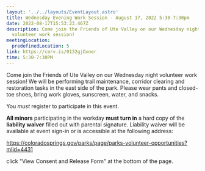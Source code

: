 ```yaml
---
layout: '../../layouts/EventLayout.astro'
title: Wednesday Evening Work Session - August 17, 2022 5:30-7:30pm
date: 2022-08-17T15:53:23.467Z
description: Come join the Friends of Ute Valley on our Wednesday night
  volunteer work session!
meetingLocation:
  predefinedLocation: 5
link: https://cerv.is/0132gjOxner
time: 5:30-7:30PM
---
```


Come join the Friends of Ute Valley on our Wednesday night volunteer work session! We will be performing trail maintenance, corridor clearing and restoration tasks in the east side of the park. Please wear pants and closed-toe shoes, bring work gloves, sunscreen, water, and snacks.

You _must_ register to participate in this event.

**All minors** participating in the workday **must turn in** a hard copy of the **liability waiver** filled out with parental signature. Liability waiver will be available at event sign-in or is accessible at the following address:

<https://coloradosprings.gov/parks/page/parks-volunteer-opportunities?mlid=4431>

click "View Consent and Release Form" at the bottom of the page.
